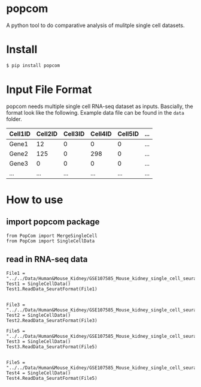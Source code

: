 # popcom
A python tool to do comparative analysis of mulitple single cell datasets.

# Install
```bash
$ pip install popcom
```

# Input File Format
popcom needs multiple single cell RNA-seq dataset as inputs. Bascially, the format look like the following. Example data file can be found in the ```data``` folder.

| Cell1ID | Cell2ID | Cell3ID | Cell4ID | Cell5ID  | ... |
|----|--------|--------|--------|---------|-----|
| Gene1 | 12 | 0 | 0 | 0 | ... |
| Gene2 | 125 | 0 | 298 | 0  | ... |
| Gene3 | 0 | 0| 0 | 0  | ... |
|...    |...|...|...|...|...|

# How to use

## import popcom package
```
from PopCom import MergeSingleCell
from PopCom import SingleCellData
```

## read in RNA-seq data
```
File1 = "../../Data/Human&Mouse_Kidney/GSE107585_Mouse_kidney_single_cell_seurat_data1.txt"
Test1 = SingleCellData()
Test1.ReadData_SeuratFormat(File1)


File3 = "../../Data/Human&Mouse_Kidney/GSE107585_Mouse_kidney_single_cell_seurat_data2.txt"
Test2 = SingleCellData()
Test2.ReadData_SeuratFormat(File3)

File5 = "../../Data/Human&Mouse_Kidney/GSE107585_Mouse_kidney_single_cell_seurat_data3.txt"
Test3 = SingleCellData()
Test3.ReadData_SeuratFormat(File5)


File5 = "../../Data/Human&Mouse_Kidney/GSE107585_Mouse_kidney_single_cell_seurat_data4.txt"
Test4 = SingleCellData()
Test4.ReadData_SeuratFormat(File5)

```
